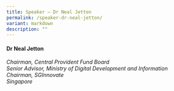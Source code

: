 ```yaml
---
title: Speaker – Dr Neal Jetton
permalink: /speaker-dr-neal-jetton/
variant: markdown
description: ""
---
```

#### **Dr Neal Jetton**

*Chairman, Central Provident Fund Board <br>
Senior Advisor, Ministry of Digital Development and Information<br>Chairman, SGInnovate
<br> Singapore*